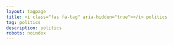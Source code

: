 ```yaml
---
layout: tagpage
title: <i class="fas fa-tag" aria-hidden="true"></i> politics
tag: politics
description: politics
robots: noindex
---
```

